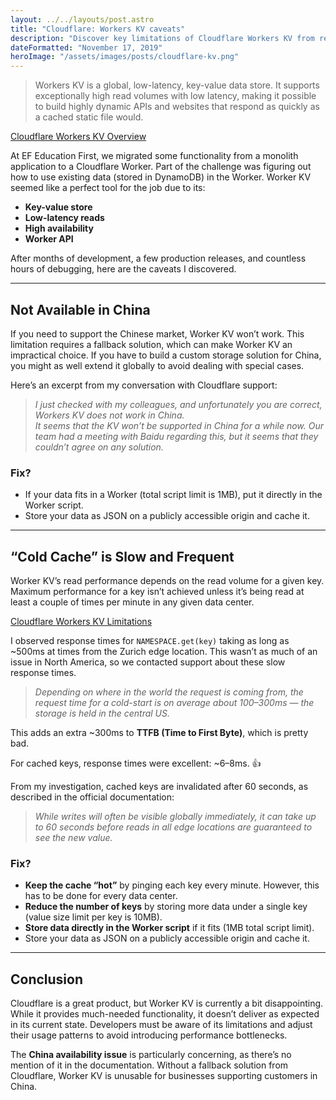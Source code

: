 ```yaml
---
layout: ../../layouts/post.astro
title: "Cloudflare: Workers KV caveats"
description: "Discover key limitations of Cloudflare Workers KV from real production experience: unavailability in China market, cold cache latency issues of up to 500ms, and practical workarounds learned during migration from DynamoDB at EF Education First."
dateFormatted: "November 17, 2019"
heroImage: "/assets/images/posts/cloudflare-kv.png"
---
```


> Workers KV is a global, low-latency, key-value data store. It supports exceptionally high read volumes with low latency, making it possible to build highly dynamic APIs and websites that respond as quickly as a cached static file would.

[Cloudflare Workers KV Overview](https://developers.cloudflare.com/workers/reference/storage/overview/)

At EF Education First, we migrated some functionality from a monolith application to a Cloudflare Worker. Part of the challenge was figuring out how to use existing data (stored in DynamoDB) in the Worker. Worker KV seemed like a perfect tool for the job due to its:

- **Key-value store**  
- **Low-latency reads**  
- **High availability**  
- **Worker API**  

After months of development, a few production releases, and countless hours of debugging, here are the caveats I discovered.

---

## Not Available in China

If you need to support the Chinese market, Worker KV won’t work. This limitation requires a fallback solution, which can make Worker KV an impractical choice. If you have to build a custom storage solution for China, you might as well extend it globally to avoid dealing with special cases.

Here’s an excerpt from my conversation with Cloudflare support:

> *I just checked with my colleagues, and unfortunately you are correct, Workers KV does not work in China.*  
> *It seems that the KV won’t be supported in China for a while now. Our team had a meeting with Baidu regarding this, but it seems that they couldn’t agree on any solution.*

### Fix?

- If your data fits in a Worker (total script limit is 1MB), put it directly in the Worker script.
- Store your data as JSON on a publicly accessible origin and cache it.

---

## “Cold Cache” is Slow and Frequent

Worker KV’s read performance depends on the read volume for a given key. Maximum performance for a key isn’t achieved unless it’s being read at least a couple of times per minute in any given data center.

[Cloudflare Workers KV Limitations](https://developers.cloudflare.com/workers/reference/storage/limitations/)

I observed response times for `NAMESPACE.get(key)` taking as long as ~500ms at times from the Zurich edge location. This wasn’t as much of an issue in North America, so we contacted support about these slow response times.

> *Depending on where in the world the request is coming from, the request time for a cold-start is on average about 100–300ms — the storage is held in the central US.*

This adds an extra ~300ms to **TTFB (Time to First Byte)**, which is pretty bad. 

For cached keys, response times were excellent: ~6–8ms. 👍

From my investigation, cached keys are invalidated after 60 seconds, as described in the official documentation:

> *While writes will often be visible globally immediately, it can take up to 60 seconds before reads in all edge locations are guaranteed to see the new value.*

### Fix?

- **Keep the cache “hot”** by pinging each key every minute. However, this has to be done for every data center.  
- **Reduce the number of keys** by storing more data under a single key (value size limit per key is 10MB).  
- **Store data directly in the Worker script** if it fits (1MB total script limit).  
- Store your data as JSON on a publicly accessible origin and cache it.

---

## Conclusion

Cloudflare is a great product, but Worker KV is currently a bit disappointing. While it provides much-needed functionality, it doesn’t deliver as expected in its current state. Developers must be aware of its limitations and adjust their usage patterns to avoid introducing performance bottlenecks.

The **China availability issue** is particularly concerning, as there’s no mention of it in the documentation. Without a fallback solution from Cloudflare, Worker KV is unusable for businesses supporting customers in China.

